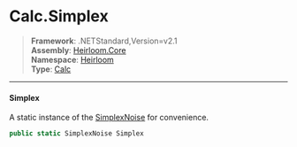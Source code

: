 # Calc.Simplex

> **Framework**: .NETStandard,Version=v2.1  
> **Assembly**: [Heirloom.Core][0]  
> **Namespace**: [Heirloom][0]  
> **Type**: [Calc][1]

--------------------------------------------------------------------------------

#### Simplex

A static instance of the [SimplexNoise][2] for convenience.

```cs
public static SimplexNoise Simplex
```

[0]: ../Heirloom.Core.md
[1]: Heirloom.Calc.md
[2]: Heirloom.SimplexNoise.md

